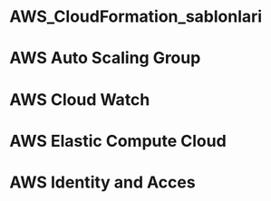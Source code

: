 # AWS_CloudFormation_sablonlari
# AWS Auto Scaling Group
# AWS Cloud Watch
# AWS Elastic Compute Cloud
# AWS Identity and Acces